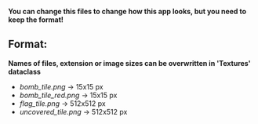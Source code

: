 **You can change this files to change how this app looks, but you need to keep the format!**


## Format:
**Names of files, extension or image sizes can be overwritten in 'Textures' dataclass**
- *bomb_tile.png* -> 15x15 px
- *bomb_tile_red.png* -> 15x15 px
- *flag_tile.png* -> 512x512 px
- *uncovered_tile.png* -> 512x512 px
